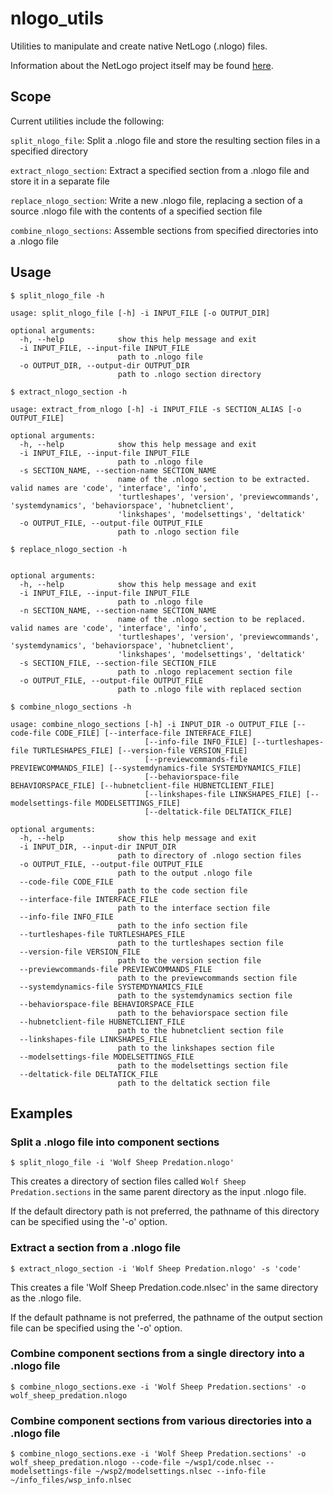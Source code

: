 # nlogo_utils

Utilities to manipulate and create native NetLogo (.nlogo) files.

Information about the NetLogo project itself may be found [here](https://ccl.northwestern.edu/netlogo/).

## Scope

Current utilities include the following:

`split_nlogo_file`: Split a .nlogo file and store the resulting section files in a specified directory

`extract_nlogo_section`: Extract a specified section from a .nlogo file and store it in a separate file

`replace_nlogo_section`: Write a new .nlogo file, replacing a section of a source .nlogo file with the contents of a specified section file

`combine_nlogo_sections`: Assemble sections from specified directories into a .nlogo file

## Usage

```
$ split_nlogo_file -h

usage: split_nlogo_file [-h] -i INPUT_FILE [-o OUTPUT_DIR]

optional arguments:
  -h, --help            show this help message and exit
  -i INPUT_FILE, --input-file INPUT_FILE
                        path to .nlogo file
  -o OUTPUT_DIR, --output-dir OUTPUT_DIR
                        path to .nlogo section directory

```

```
$ extract_nlogo_section -h

usage: extract_from_nlogo [-h] -i INPUT_FILE -s SECTION_ALIAS [-o OUTPUT_FILE]

optional arguments:
  -h, --help            show this help message and exit
  -i INPUT_FILE, --input-file INPUT_FILE
                        path to .nlogo file
  -s SECTION_NAME, --section-name SECTION_NAME
                        name of the .nlogo section to be extracted. valid names are 'code', 'interface', 'info',
                        'turtleshapes', 'version', 'previewcommands', 'systemdynamics', 'behaviorspace', 'hubnetclient',
                        'linkshapes', 'modelsettings', 'deltatick'
  -o OUTPUT_FILE, --output-file OUTPUT_FILE
                        path to .nlogo section file

```

```
$ replace_nlogo_section -h


optional arguments:
  -h, --help            show this help message and exit
  -i INPUT_FILE, --input-file INPUT_FILE
                        path to .nlogo file
  -n SECTION_NAME, --section-name SECTION_NAME
                        name of the .nlogo section to be replaced. valid names are 'code', 'interface', 'info',
                        'turtleshapes', 'version', 'previewcommands', 'systemdynamics', 'behaviorspace', 'hubnetclient',
                        'linkshapes', 'modelsettings', 'deltatick'
  -s SECTION_FILE, --section-file SECTION_FILE
                        path to .nlogo replacement section file
  -o OUTPUT_FILE, --output-file OUTPUT_FILE
                        path to .nlogo file with replaced section

```

```
$ combine_nlogo_sections -h

usage: combine_nlogo_sections [-h] -i INPUT_DIR -o OUTPUT_FILE [--code-file CODE_FILE] [--interface-file INTERFACE_FILE]
                              [--info-file INFO_FILE] [--turtleshapes-file TURTLESHAPES_FILE] [--version-file VERSION_FILE]
                              [--previewcommands-file PREVIEWCOMMANDS_FILE] [--systemdynamics-file SYSTEMDYNAMICS_FILE]
                              [--behaviorspace-file BEHAVIORSPACE_FILE] [--hubnetclient-file HUBNETCLIENT_FILE]
                              [--linkshapes-file LINKSHAPES_FILE] [--modelsettings-file MODELSETTINGS_FILE]
                              [--deltatick-file DELTATICK_FILE]

optional arguments:
  -h, --help            show this help message and exit
  -i INPUT_DIR, --input-dir INPUT_DIR
                        path to directory of .nlogo section files
  -o OUTPUT_FILE, --output-file OUTPUT_FILE
                        path to the output .nlogo file
  --code-file CODE_FILE
                        path to the code section file
  --interface-file INTERFACE_FILE
                        path to the interface section file
  --info-file INFO_FILE
                        path to the info section file
  --turtleshapes-file TURTLESHAPES_FILE
                        path to the turtleshapes section file
  --version-file VERSION_FILE
                        path to the version section file
  --previewcommands-file PREVIEWCOMMANDS_FILE
                        path to the previewcommands section file
  --systemdynamics-file SYSTEMDYNAMICS_FILE
                        path to the systemdynamics section file
  --behaviorspace-file BEHAVIORSPACE_FILE
                        path to the behaviorspace section file
  --hubnetclient-file HUBNETCLIENT_FILE
                        path to the hubnetclient section file
  --linkshapes-file LINKSHAPES_FILE
                        path to the linkshapes section file
  --modelsettings-file MODELSETTINGS_FILE
                        path to the modelsettings section file
  --deltatick-file DELTATICK_FILE
                        path to the deltatick section file

```

## Examples

### Split a .nlogo file into component sections

```
$ split_nlogo_file -i 'Wolf Sheep Predation.nlogo'
```

This creates a directory of section files called `Wolf Sheep Predation.sections` in the same parent directory as the input .nlogo file.

If the default directory path is not preferred, the pathname of this directory can be specified using the '-o' option.


### Extract a section from a .nlogo file

```
$ extract_nlogo_section -i 'Wolf Sheep Predation.nlogo' -s 'code'
```

This creates a file 'Wolf Sheep Predation.code.nlsec' in the same directory as the .nlogo file. 

If the default pathname is not preferred, the pathname of the output section file can be specified using the '-o' option.


### Combine component sections from a single directory into a .nlogo file

```
$ combine_nlogo_sections.exe -i 'Wolf Sheep Predation.sections' -o wolf_sheep_predation.nlogo
```

### Combine component sections from various directories into a .nlogo file

```
$ combine_nlogo_sections.exe -i 'Wolf Sheep Predation.sections' -o wolf_sheep_predation.nlogo --code-file ~/wsp1/code.nlsec --modelsettings-file ~/wsp2/modelsettings.nlsec --info-file ~/info_files/wsp_info.nlsec
```
